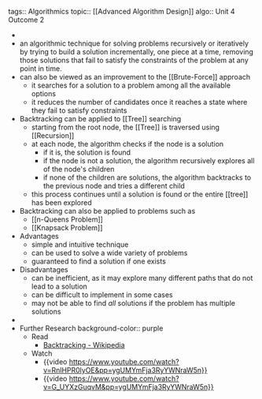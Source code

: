 tags:: Algorithmics
topic:: [[Advanced Algorithm Design]]
algo:: Unit 4 Outcome 2

-
- an algorithmic technique for solving problems recursively or iteratively by trying to build a solution incrementally, one piece at a time, removing those solutions that fail to satisfy the constraints of the problem at any point in time.
- can also be viewed as an improvement to the [[Brute-Force]] approach
	- it searches for a solution to a problem among all the available options
	- it reduces the number of candidates once it reaches a state where they fail to satisfy constraints
- Backtracking can be applied to [[Tree]] searching
	- starting from the root node, the [[Tree]] is traversed using [[Recursion]]
	- at each node, the algorithm checks if the node is a solution
		- if it is, the solution is found
		- if the node is not a solution, the algorithm recursively explores all of the node's children
		- if none of the children are solutions, the algorithm backtracks to the previous node and tries a different child
	- this process continues until a solution is found or the entire [[tree]] has been explored
- Backtracking can also be applied to problems such as
	- [[n-Queens Problem]]
	- [[Knapsack Problem]]
- Advantages
	- simple and intuitive technique
	- can be used to solve a wide variety of problems
	- guaranteed to find a solution if one exists
- Disadvantages
	- can be inefficient, as it may explore many different paths that do not lead to a solution
	- can be difficult to implement in some cases
	- may not be able to find *all* solutions if the problem has multiple solutions
-
- Further Research
  background-color:: purple
	- Read
		- [Backtracking - Wikipedia](https://en.wikipedia.org/wiki/Backtracking)
	- Watch
		- {{video https://www.youtube.com/watch?v=RnlHPR0lyOE&pp=ygUMYmFja3RyYWNraW5n}}
		- {{video https://www.youtube.com/watch?v=G_UYXzGuqvM&pp=ygUMYmFja3RyYWNraW5n}}